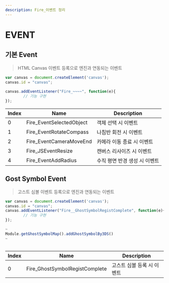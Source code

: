 ```yaml
---
description: Fire_이벤트 정리
---
```


# EVENT

## 기본 Event 
> HTML Canvas 이벤트 등록으로 엔진과 연동되는 이벤트

```javascript
var canvas = document.createElement('canvas');
canvas.id = "canvas";
	
canvas.addEventListener("Fire_~~~~", function(e){
		// 기능 구현
});
```

| Index | Name                      | Description       |
| ----- | ------------------------- | ----------------- |
| 0     | Fire\_EventSelectedObject | 객체 선택 시 이벤트       |
| 1     | Fire\_EventRotateCompass  | 나침반 회전 시 이벤트      |
| 2     | Fire\_EventCameraMoveEnd  | 카메라 이동 종료 시 이벤트   |
| 3     | Fire\_JSEventResize       | 캔버스 리사이즈 시 이벤트    |
| 4     | Fire\_EventAddRadius      | 수직 평면 반경 생성 시 이벤트 |

## Gost Symbol Event 
> 고스트 심볼 이벤트 등록으로 엔진과 연동되는 이벤트

```javascript
var canvas = document.createElement('canvas');
canvas.id = "canvas";
canvas.addEventListener("Fire__GhostSymbolRegistComplete", function(e){
		// 기능 구현
});

~
Module.getGhostSymbolMap().addGhostSymbolBy3DS()
~
	

```

| Index | Name                            | Description     |
| ----- | ------------------------------- | --------------- |
| 0     | Fire\_GhostSymbolRegistComplete | 고스트 심볼 등록 시 이벤트 |
